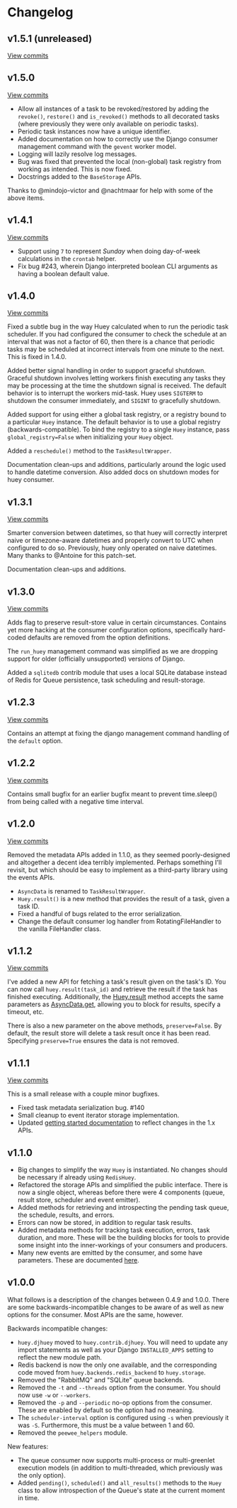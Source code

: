 Changelog
=========

v1.5.1 (unreleased)
-------------------

[View commits](https://github.com/coleifer/huey/compare/1.5.0...HEAD)

v1.5.0
------

[View commits](https://github.com/coleifer/huey/compare/1.4.1...1.5.0)

* Allow all instances of a task to be revoked/restored by adding the
  `revoke()`, `restore()` and `is_revoked()` methods to all decorated tasks
  (where previously they were only available on periodic tasks).
* Periodic task instances now have a unique identifier.
* Added documentation on how to correctly use the Django consumer management
  command with the `gevent` worker model.
* Logging will lazily resolve log messages.
* Bug was fixed that prevented the local (non-global) task registry from
  working as intended. This is now fixed.
* Docstrings added to the `BaseStorage` APIs.

Thanks to @mindojo-victor and @nachtmaar for help with some of the above items.

v1.4.1
------

[View commits](https://github.com/coleifer/huey/compare/1.4.0...1.4.1)

* Support using `7` to represent *Sunday* when doing day-of-week calculations
  in the `crontab` helper.
* Fix bug #243, wherein Django interpreted boolean CLI arguments as having a
  boolean default value.


v1.4.0
------

[View commits](https://github.com/coleifer/huey/compare/1.3.1...1.4.0)

Fixed a subtle bug in the way Huey calculated when to run the periodic task
scheduler. If you had configured the consumer to check the schedule at an
interval that was not a factor of 60, then there is a chance that periodic
tasks may be scheduled at incorrect intervals from one minute to the next. This
is fixed in 1.4.0.

Added better signal handling in order to support graceful shutdown. Graceful
shutdown involves letting workers finish executing any tasks they may be
processing at the time the shutdown signal is received. The default behavior is
to interrupt the workers mid-task. Huey uses `SIGTERM` to shutdown the
consumer immediately, and `SIGINT` to gracefully shutdown.

Added support for using either a global task registry, or a registry bound to
a particular `Huey` instance. The default behavior is to use a global registry
(backwards-compatible). To bind the registry to a single `Huey` instance, pass
`global_registry=False` when initializing your `Huey` object.

Added a `reschedule()` method to the `TaskResultWrapper`.

Documentation clean-ups and additions, particularly around the logic used to
handle datetime conversion. Also added docs on shutdown modes for huey
consumer.

v1.3.1
------

[View commits](https://github.com/coleifer/huey/compare/1.3.0...1.3.1)

Smarter conversion between datetimes, so that huey will correctly interpret
naive or timezone-aware datetimes and properly convert to UTC when configured
to do so. Previously, huey only operated on naive datetimes. Many thanks to
@Antoine for this patch-set.

Documentation clean-ups and additions.

v1.3.0
------

[View commits](https://github.com/coleifer/huey/compare/1.2.3...1.3.0)

Adds flag to preserve result-store value in certain circumstances. Contains yet
more hacking at the consumer configuration options, specifically hard-coded
defaults are removed from the option definitions.

The `run_huey` management command was simplified as we are dropping support for
older (officially unsupported) versions of Django.

Added a `sqlitedb` contrib module that uses a local SQLite database instead of
Redis for Queue persistence, task scheduling and result-storage.

v1.2.3
------

[View commits](https://github.com/coleifer/huey/compare/1.2.2...1.2.3)

Contains an attempt at fixing the django management command handling of the
`default` option.

v1.2.2
------

[View commits](https://github.com/coleifer/huey/compare/1.2.0...1.2.2)

Contains small bugfix for an earlier bugfix meant to prevent time.sleep() from
being called with a negative time interval.

v1.2.0
------

[View commits](https://github.com/coleifer/huey/compare/1.1.2...1.2.0)

Removed the metadata APIs added in 1.1.0, as they seemed poorly-designed and
altogether a decent idea terribly implemented. Perhaps something I'll revisit,
but which should be easy to implement as a third-party library using the events
APIs.

* `AsyncData` is renamed to `TaskResultWrapper`.
* `Huey.result()` is a new method that provides the result of a task, given a
  task ID.
* Fixed a handful of bugs related to the error serialization.
* Change the default consumer log handler from RotatingFileHandler to the
  vanilla FileHandler class.

v1.1.2
------

[View commits](https://github.com/coleifer/huey/compare/1.1.1...1.1.2)

I've added a new API for fetching a task's result given on the task's ID. You
can now call `huey.result(task_id)` and retrieve the result if the task has
finished executing. Additionally, the [Huey.result](https://huey.readthedocs.io/en/latest/api.html#Huey.result)
method accepts the same parameters as [AsyncData.get](https://huey.readthedocs.io/en/latest/api.html#AsyncData.get),
allowing you to block for results, specify a timeout, etc.

There is also a new parameter on the above methods, ``preserve=False``. By
default, the result store will delete a task result once it has been read. Specifying
``preserve=True`` ensures the data is not removed.

v1.1.1
------

[View commits](https://github.com/coleifer/huey/compare/1.1.0...1.1.1)

This is a small release with a couple minor bugfixes.

* Fixed task metadata serialization bug. #140
* Small cleanup to event iterator storage implementation.
* Updated [getting started documentation](https://huey.readthedocs.io/en/latest/getting-started.html)
  to reflect changes in the 1.x APIs.

v1.1.0
------

* Big changes to simplify the way ``Huey`` is instantiated. No changes should
  be necessary if already using ``RedisHuey``.
* Refactored the storage APIs and simplified the public interface. There is
  now a single object, whereas before there were 4 components (queue, result
  store, scheduler and event emitter).
* Added methods for retrieving and introspecting the pending task queue, the
  schedule, results, and errors.
* Errors can now be stored, in addition to regular task results.
* Added metadata methods for tracking task execution, errors, task duration,
  and more. These will be the building blocks for tools to provide some
  insight into the inner-workings of your consumers and producers.
* Many new events are emitted by the consumer, and some have parameters. These
  are documented [here](https://huey.readthedocs.io/en/latest/events.html).

v1.0.0
------

What follows is a description of the changes between 0.4.9 and 1.0.0. There are
some backwards-incompatible changes to be aware of as well as new options for
the consumer. Most APIs are the same, however.


Backwards incompatible changes:

* ``huey.djhuey`` moved to ``huey.contrib.djhuey``. You will need to update
  any import statements as well as your Django ``INSTALLED_APPS`` setting to
  reflect the new module path.
* Redis backend is now the only one available, and the corresponding code moved
  from ``huey.backends.redis_backend`` to ``huey.storage``.
* Removed the "RabbitMQ" and "SQLite" queue backends.
* Removed the ``-t`` and ``--threads`` option from the consumer. You should now
  use ``-w`` or ``--workers``.
* Removed the ``-p`` and ``--periodic`` no-op options from the consumer. These
  are enabled by default so the option had no meaning.
* The ``scheduler-interval`` option is configured using ``-s`` when previously
  it was ``-S``. Furthermore, this must be a value between 1 and 60.
* Removed the ``peewee_helpers`` module.


New features:

* The queue consumer now supports multi-process or multi-greenlet execution
  models (in addition to multi-threaded, which previously was the only option).
* Added `pending()`, `scheduled()` and `all_results()` methods to the `Huey`
  class to allow introspection of the Queue's state at the current moment in
  time.
